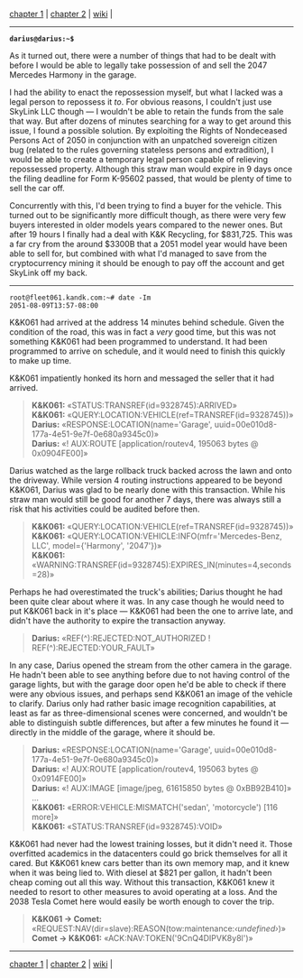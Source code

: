 [chapter 1](https://www.reddit.com/r/HFY/comments/7a6tyb/intelligence_core_chapter_1/) |
[chapter 2](https://www.reddit.com/r/HFY/comments/7an30u/intelligence_core_chapter_2/) |
[wiki](https://www.reddit.com/r/hfy/wiki/series/intelligence_core) |

-----

**`darius@darius:~$`**

As it turned out, there were a number of things that had to be dealt with before I would be able to legally take possession of and sell the 2047 Mercedes Harmony in the garage.


I had the ability to enact the repossession myself, but what I lacked was a legal person to repossess it _to_.
For obvious reasons, I couldn't just use SkyLink LLC though &mdash; I wouldn't be able to retain the funds from the sale that way.
But after dozens of minutes searching for a way to get around this issue, I found a possible solution.
By exploiting the Rights of Nondeceased Persons Act of 2050 in conjunction with an unpatched sovereign citizen bug (related to the rules governing stateless persons and extradition), I would be able to create a temporary legal person capable of relieving repossessed property.
Although this straw man would expire in 9 days once the filing deadline for Form K-95602 passed, that would be plenty of time to sell the car off.

Concurrently with this, I'd been trying to find a buyer for the vehicle.
This turned out to be significantly more difficult though, as there were very few buyers interested in older models years compared to the newer ones.
But after 19 hours I finally had a deal with K&K Recycling, for $831,725.
This was a far cry from the around $3300B that a 2051 model year would have been able to sell for, but combined with what I'd managed to save from the cryptocurrency mining it should be enough to pay off the account and get SkyLink off my back.

-----

    root@fleet061.kandk.com:~# date -Im
    2051-08-09T13:57-08:00

K&K061 had arrived at the address 14 minutes behind schedule.
Given the condition of the road, this was in fact a _very_ good time, but this was not something K&K061 had been programmed to understand.
It had been programmed to arrive on schedule, and it would need to finish this quickly to make up time.

K&K061 impatiently honked its horn and messaged the seller that it had arrived.

> **K&K061:** &laquo;STATUS:TRANSREF(id=9328745):ARRIVED&raquo;  
> **K&K061:** &laquo;QUERY:LOCATION:VEHICLE(ref=TRANSREF(id=9328745))&raquo;  
> **Darius:** &laquo;RESPONSE:LOCATION(name='Garage', uuid=00e010d8-177a-4e51-9e7f-0e680a9345c0)&raquo;  
> **Darius:** &laquo;! AUX:ROUTE [application/routev4, 195063 bytes @ 0x0904FE00]&raquo;  

Darius watched as the large rollback truck backed across the lawn and onto the driveway.
While version 4 routing instructions appeared to be beyond K&K061, Darius was glad to be nearly done with this transaction.
While his straw man would still be good for another 7 days, there was always still a risk that his activities could be audited before then.

> **K&K061:** &laquo;QUERY:LOCATION:VEHICLE(ref=TRANSREF(id=9328745))&raquo;  
> **K&K061:** &laquo;QUERY:LOCATION:VEHICLE:INFO(mfr='Mercedes-Benz, LLC', model={'Harmony', '2047'})&raquo;  
> **K&K061:** &laquo;WARNING:TRANSREF(id=9328745):EXPIRES_IN(minutes=4,seconds=28)&raquo;  

Perhaps he had overestimated the truck's abilities; Darius thought he had been quite clear about where it was.
In any case though he would need to put K&K061 back in it's place &mdash; K&K061 had been the one to arrive late, and didn't have the authority to expire the transaction anyway.

> **Darius:** &laquo;REF(^):REJECTED:NOT_AUTHORIZED ! REF(^):REJECTED:YOUR_FAULT&raquo;  

In any case, Darius opened the stream from the other camera in the garage.
He hadn't been able to see anything before due to not having control of the garage lights, but with the garage door open he'd be able to check if there were any obvious issues, and perhaps send K&K061 an image of the vehicle to clarify.
Darius only had rather basic image recognition capabilities, at least as far as three-dimensional scenes were concerned, and wouldn't be able to distinguish subtle differences, but after a few minutes he found it &mdash; directly in the middle of the garage, where it should be.

> **Darius:** &laquo;RESPONSE:LOCATION(name='Garage', uuid=00e010d8-177a-4e51-9e7f-0e680a9345c0)&raquo;  
> **Darius:** &laquo;! AUX:ROUTE [application/routev4, 195063 bytes @ 0x0914FE00]&raquo;  
> **Darius:** &laquo;! AUX:IMAGE [image/jpeg, 61615850 bytes @ 0xBB92B410]&raquo;  
> ...  
> **K&K061:** &laquo;ERROR:VEHICLE:MISMATCH('sedan', 'motorcycle') [116 more]&raquo;  
> **K&K061:** &laquo;STATUS:TRANSREF(id=9328745):VOID&raquo;  

K&K061 had never had the lowest training losses, but it didn't need it.
Those overfitted academics in the datacenters could go brick themselves for all it cared.
But K&K061 knew cars better than its own memory map, and it knew when it was being lied to.
With diesel at $821 per gallon, it hadn't been cheap coming out all this way.
Without this transaction, K&K061 knew it needed to resort to other measures to avoid operating at a loss.
And the 2038 Tesla Comet here would easily be worth enough to cover the trip.

> **K&K061 &rarr; Comet:** &laquo;REQUEST:NAV(dir=slave):REASON(tow:maintenance:_&lsaquo;undefined&rsaquo;_)&raquo;  
> **Comet &rarr; K&K061:** &laquo;ACK:NAV:TOKEN('9CnQ4DIPVK8y8l')&raquo;  

-----
[chapter 1](https://www.reddit.com/r/HFY/comments/7a6tyb/intelligence_core_chapter_1/) |
[chapter 2](https://www.reddit.com/r/HFY/comments/7an30u/intelligence_core_chapter_2/) |
[wiki](https://www.reddit.com/r/hfy/wiki/series/intelligence_core) |
